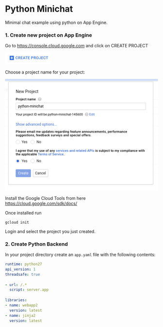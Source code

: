 # Python Minichat

Minimal chat example using python on App Engine.

### 1. Create new project on App Engine

Go to <https://console.cloud.google.com> and click on CREATE PROJECT

![create project button](img/create-project-button.png)

Choose a project name for your project:

![new project dialog](img/new-project-dialog.png)

Install the Google Cloud Tools from here <https://cloud.google.com/sdk/docs/>

Once installed run

    gcloud init
    
Login and select the project you just created.

### 2. Create Python Backend

In your project directory create an `app.yaml` file with the following contents:

```yaml
runtime: python27
api_version: 1
threadsafe: true

- url: /.*
  script: server.app

libraries:
- name: webapp2
  version: latest
- name: jinja2
  version: latest
```
